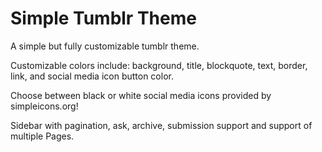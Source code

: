 Simple Tumblr Theme
===================

A simple but fully customizable tumblr theme. 

Customizable colors include: background, title, blockquote, text, border, link, and social media icon button color.

Choose between black or white social media icons provided by simpleicons.org!

Sidebar with pagination, ask, archive, submission support and support of multiple Pages.
